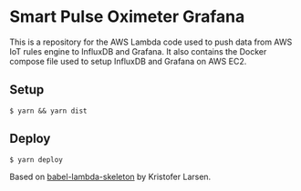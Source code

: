 # Smart Pulse Oximeter Grafana

This is a repository for the AWS Lambda code used to push data
from AWS IoT rules engine to InfluxDB and Grafana. It also
contains the Docker compose file used to setup InfluxDB and
Grafana on AWS EC2.

## Setup

`$ yarn && yarn dist`

## Deploy

`$ yarn deploy`

Based on [babel-lambda-skeleton](https://github.com/larseen/babel-lambda-skeleton)
by Kristofer Larsen.
